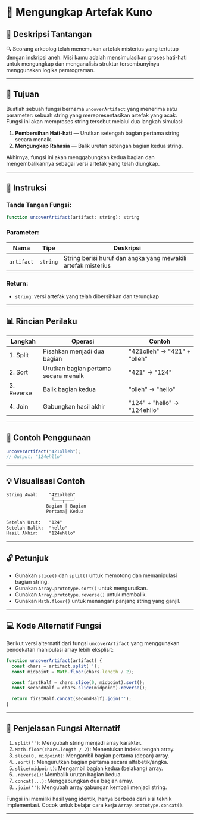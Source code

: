 # 🏺 Mengungkap Artefak Kuno

## 📜 Deskripsi Tantangan

🔍 Seorang arkeolog telah menemukan artefak misterius yang tertutup dengan inskripsi aneh. Misi kamu adalah mensimulasikan proses hati-hati untuk mengungkap dan menganalisis struktur tersembunyinya menggunakan logika pemrograman.

---

## 🧠 Tujuan

Buatlah sebuah fungsi bernama `uncoverArtifact` yang menerima satu parameter: sebuah string yang merepresentasikan artefak yang acak. Fungsi ini akan memproses string tersebut melalui dua langkah simulasi:

1. **Pembersihan Hati-hati** — Urutkan setengah bagian pertama string secara menaik.
2. **Mengungkap Rahasia** — Balik urutan setengah bagian kedua string.

Akhirnya, fungsi ini akan menggabungkan kedua bagian dan mengembalikannya sebagai versi artefak yang telah diungkap.

---

## 🔧 Instruksi

### Tanda Tangan Fungsi:

```js
function uncoverArtifact(artifact: string): string
```

### Parameter:

| Nama       | Tipe     | Deskripsi                                                     |
| ---------- | -------- | ------------------------------------------------------------- |
| `artifact` | `string` | String berisi huruf dan angka yang mewakili artefak misterius |

### Return:

* `string`: versi artefak yang telah dibersihkan dan terungkap

---

## 📊 Rincian Perilaku

| Langkah    | Operasi                              | Contoh                       |
| ---------- | ------------------------------------ | ---------------------------- |
| 1. Split   | Pisahkan menjadi dua bagian          | "421olleh" → "421" + "olleh" |
| 2. Sort    | Urutkan bagian pertama secara menaik | "421" → "124"                |
| 3. Reverse | Balik bagian kedua                   | "olleh" → "hello"            |
| 4. Join    | Gabungkan hasil akhir                | "124" + "hello" → "124ehllo" |

---

## 🧪 Contoh Penggunaan

```js
uncoverArtifact("421olleh");
// Output: "124ehllo"
```

---

## 💡 Visualisasi Contoh

```txt
String Awal:    "421olleh"
                 └───┬───┘
               Bagian | Bagian
               Pertama| Kedua

Setelah Urut:   "124"
Setelah Balik:  "hello"
Hasil Akhir:    "124ehllo"
```

---

## 🔓 Petunjuk

* Gunakan `slice()` dan `split()` untuk memotong dan memanipulasi bagian string.
* Gunakan `Array.prototype.sort()` untuk mengurutkan.
* Gunakan `Array.prototype.reverse()` untuk membalik.
* Gunakan `Math.floor()` untuk menangani panjang string yang ganjil.

---

## 💻 Kode Alternatif Fungsi

Berikut versi alternatif dari fungsi `uncoverArtifact` yang menggunakan pendekatan manipulasi array lebih eksplisit:

```js
function uncoverArtifact(artifact) {
  const chars = artifact.split('');
  const midpoint = Math.floor(chars.length / 2);

  const firstHalf = chars.slice(0, midpoint).sort();
  const secondHalf = chars.slice(midpoint).reverse();

  return firstHalf.concat(secondHalf).join('');
}
```

---

## 📝 Penjelasan Fungsi Alternatif

1. `split('')`: Mengubah string menjadi array karakter.
2. `Math.floor(chars.length / 2)`: Menentukan indeks tengah array.
3. `slice(0, midpoint)`: Mengambil bagian pertama (depan) array.
4. `.sort()`: Mengurutkan bagian pertama secara alfabetik/angka.
5. `slice(midpoint)`: Mengambil bagian kedua (belakang) array.
6. `.reverse()`: Membalik urutan bagian kedua.
7. `concat(...)`: Menggabungkan dua bagian array.
8. `.join('')`: Mengubah array gabungan kembali menjadi string.

Fungsi ini memiliki hasil yang identik, hanya berbeda dari sisi teknik implementasi. Cocok untuk belajar cara kerja `Array.prototype.concat()`.

---
